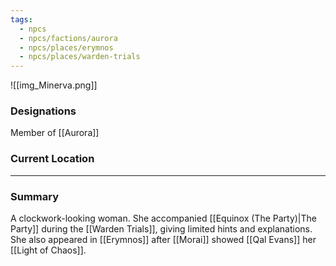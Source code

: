 ```yaml
---
tags:
  - npcs
  - npcs/factions/aurora
  - npcs/places/erymnos
  - npcs/places/warden-trials
---
```

![[img_Minerva.png]]
### Designations
Member of [[Aurora]]

### Current Location


___
### Summary
A clockwork-looking woman. She accompanied [[Equinox (The Party)|The Party]] during the [[Warden Trials]], giving limited hints and explanations. She also appeared in [[Erymnos]] after [[Morai]] showed [[Qal Evans]] her [[Light of Chaos]].